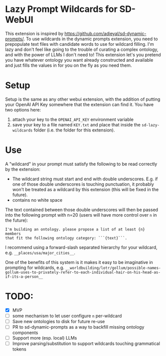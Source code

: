 # Lazy Prompt Wildcards for SD-WebUI

This extension is inspired by https://github.com/adieyal/sd-dynamic-prompts/. To use wildcards in the dynamic prompts extension, you need to prepopulate text files with candidate words to use for wildcard filling. I'm lazy and don't feel like going to the trouble of curating a complex ontology, and with the power of LLMs I don't need to! This extension let's you pretend you have whatever ontology you want already constructed and available and just fills the values in for you on the fly as you need them.

# Setup

Setup is the same as any other webui extension, with the addition of putting your OpenAI API Key somewhere that the extension can find it. 
You have two options here:

1. attach your key to the `OPENAI_API_KEY` environment variable
2. save your key to a file named `KEY.txt` and place that inside the `sd-lazy-wildcards` folder (i.e. the folder for this extension).

# Use

A "wildcard" in your prompt must satisfy the following to be read correctly by the extension:

* The wildcard string must start and end with double underscores. E.g. if one of those double underscores is touching punctuation, it probably won't be treated as a wildcard by this extension (this will be fixed in the future).
* contains no white space

The text contained between those double underscores will then be passed into the following prompt with n=20 (users will have more control over `n` in the future):

```
I'm building an ontology. please propose a list of at least {n} members
that fit the following ontology category: ```{text}```.
```

I recommend using a forward-slash separated hierarchy for your wildcard, e.g. `__places/usa/major_cities__`. 

One of the benefits of this system is it makes it easy to be imaginative in prompting for wildcards, e.g. `__worldbuilding/lotr/gollum/possible-names-gollum-uses-to-privately-refer-to-each-individual-hair-on-his-head-as-if-its-a-person__`

# TODO:

* [x] MVP
* [ ] some mechanism to let user configure `n` per-wildcard
* [ ] Save new ontologies to disk for future re-use
* [ ] PR to sd-dynamic-prompts as a way to backfill missing ontology components
* [ ] Support more (esp. local) LLMs
* [ ] Improve parsing/substitution to support wildcards touching grammatical tokens
